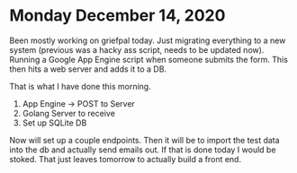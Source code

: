 # Monday December 14, 2020

Been mostly working on griefpal today. Just migrating everything to a new system (previous was a hacky ass script, needs to be updated now).
Running a Google App Engine script when someone submits the form. This then hits a web server and adds it to a DB.

That is what I have done this morning.

1. App Engine -> POST to Server
2. Golang Server to receive
3. Set up SQLite DB

Now will set up a couple endpoints. Then it will be to import the test data into the db and actually send emails out.
If that is done today I would be stoked. That just leaves tomorrow to actually build a front end.